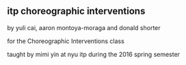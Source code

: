 ## itp choreographic interventions

by yuli cai, aaron montoya-moraga and donald shorter

for the Choreographic Interventions class

taught by mimi yin at nyu itp during the 2016 spring semester
